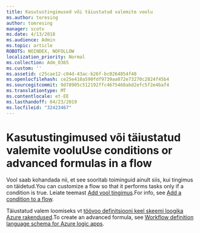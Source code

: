 ```yaml
---
title: Kasutustingimused või täiustatud valemite voolu
ms.author: toresing
author: tomresing
manager: scotv
ms.date: 4/13/2018
ms.audience: Admin
ms.topic: article
ROBOTS: NOINDEX, NOFOLLOW
localization_priority: Normal
ms.collection: Adm_O365
ms.custom: ''
ms.assetid: c25cae12-c04d-43ac-b26f-bc0264854f48
ms.openlocfilehash: ce25e410a590fdf9739aa072e73270c2824f45b4
ms.sourcegitcommit: 9d78905c512192ffc4675468abd2efc5f2e4baf4
ms.translationtype: MT
ms.contentlocale: et-EE
ms.lasthandoff: 04/23/2019
ms.locfileid: "32423467"
---
```

# <a name="use-conditions-or-advanced-formulas-in-a-flow"></a><span data-ttu-id="25728-102">Kasutustingimused või täiustatud valemite voolu</span><span class="sxs-lookup"><span data-stu-id="25728-102">Use conditions or advanced formulas in a flow</span></span>

<span data-ttu-id="25728-103">Vool saab kohandada nii, et see sooritab toiminguid ainult siis, kui tingimus on täidetud.</span><span class="sxs-lookup"><span data-stu-id="25728-103">You can customize a flow so that it performs tasks only if a condition is true.</span></span> <span data-ttu-id="25728-104">Leiate teemast [Add vool tingimus](https://go.microsoft.com/fwlink/?linkid=872112).</span><span class="sxs-lookup"><span data-stu-id="25728-104">For info, see [Add a condition to a flow](https://go.microsoft.com/fwlink/?linkid=872112).</span></span>
  
<span data-ttu-id="25728-105">Täiustatud valem loomiseks vt [töövoo definitsiooni keel skeemi loogika Azure rakendused](https://aka.ms/logicexpressions).</span><span class="sxs-lookup"><span data-stu-id="25728-105">To create an advanced formula, see [Workflow definition language schema for Azure logic apps](https://aka.ms/logicexpressions).</span></span>
  

